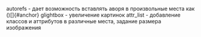 autorefs - дает возможность вставлять аворя в произвольные места как ()[]{#anchor}
glightbox - увеличение картинок
attr_list - добавление классов и аттрибутов в различные места, задание размера изображения